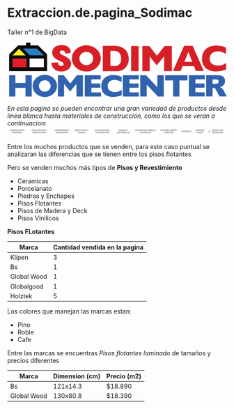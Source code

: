 # Extraccion.de.pagina_Sodimac
Taller n°1 de BigData

![Imagen.de.Sodimac](https://github.com/CamiloLG/Extracci-n.de.p-gina_Sodimac/blob/main/Logo_Homecenter_Sodimac.png)

*En esta pagina se pueden encontrar una gran variedad de productos desde linea blanca hasta materiales de construcción, como los que se veran a continuacion:*
![Ventas.Sodimac](https://github.com/CamiloLG/Extracci-n.de.p-gina_Sodimac/blob/main/Cosas%20para%20vender.png)

Entre los muchos productos que se venden, para este caso puntual se analizaran las diferencias que se tienen entre los pisos flotantes

Pero se venden muchos más tipos de **Pisos y Revestimiento**

- Ceramicas
- Porcelanato
- Piedras y Enchapes
- Pisos Flotantes
- Pisos de Madera y Deck
- Pisos Vinilicos

**Pisos FLotantes**

| Marca | Cantidad vendida en la pagina |
| ------ | ----- |
| Klipen | 3 |
| Bs | 1 |
| Global Wood | 1 |
| Globalgood | 1 |
| Holztek | 5 |

Los colores que manejan las marcas estan:

- Pino 
- Roble
- Cafe 

Entre las marcas se encuentras *Pisos flotantes laminado* de tamaños y precios diferentes

| Marca | Dimension (cm)| Precio (m2) |
| ----- | ----- | ----- |
| Bs | 121x14.3 | $18.890 |
| Global Wood | 130x80.8 | $18.390 |

